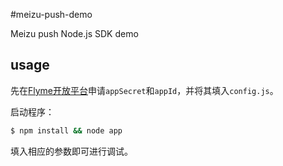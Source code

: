 #meizu-push-demo

Meizu push Node.js SDK demo

## usage

先在[Flyme开放平台](http://open.flyme.cn/)申请`appSecret`和`appId`，并将其填入`config.js`。

启动程序：

``` bash
$ npm install && node app
```

填入相应的参数即可进行调试。

